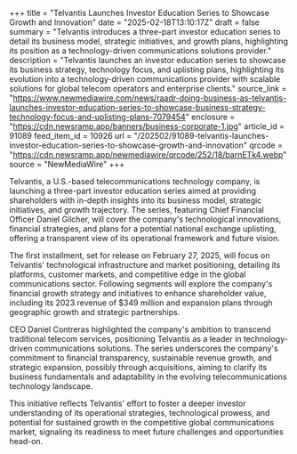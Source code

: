 +++
title = "Telvantis Launches Investor Education Series to Showcase Growth and Innovation"
date = "2025-02-18T13:10:17Z"
draft = false
summary = "Telvantis introduces a three-part investor education series to detail its business model, strategic initiatives, and growth plans, highlighting its position as a technology-driven communications solutions provider."
description = "Telvantis launches an investor education series to showcase its business strategy, technology focus, and uplisting plans, highlighting its evolution into a technology-driven communications provider with scalable solutions for global telecom operators and enterprise clients."
source_link = "https://www.newmediawire.com/news/raadr-doing-business-as-telvantis-launches-investor-education-series-to-showcase-business-strategy-technology-focus-and-uplisting-plans-7079454"
enclosure = "https://cdn.newsramp.app/banners/business-corporate-1.jpg"
article_id = 91089
feed_item_id = 10926
url = "/202502/91089-telvantis-launches-investor-education-series-to-showcase-growth-and-innovation"
qrcode = "https://cdn.newsramp.app/newmediawire/qrcode/252/18/barnETk4.webp"
source = "NewMediaWire"
+++

<p>Telvantis, a U.S.-based telecommunications technology company, is launching a three-part investor education series aimed at providing shareholders with in-depth insights into its business model, strategic initiatives, and growth trajectory. The series, featuring Chief Financial Officer Daniel Gilcher, will cover the company's technological innovations, financial strategies, and plans for a potential national exchange uplisting, offering a transparent view of its operational framework and future vision.</p><p>The first installment, set for release on February 27, 2025, will focus on Telvantis' technological infrastructure and market positioning, detailing its platforms, customer markets, and competitive edge in the global communications sector. Following segments will explore the company's financial growth strategy and initiatives to enhance shareholder value, including its 2023 revenue of $349 million and expansion plans through geographic growth and strategic partnerships.</p><p>CEO Daniel Contreras highlighted the company's ambition to transcend traditional telecom services, positioning Telvantis as a leader in technology-driven communications solutions. The series underscores the company's commitment to financial transparency, sustainable revenue growth, and strategic expansion, possibly through acquisitions, aiming to clarify its business fundamentals and adaptability in the evolving telecommunications technology landscape.</p><p>This initiative reflects Telvantis' effort to foster a deeper investor understanding of its operational strategies, technological prowess, and potential for sustained growth in the competitive global communications market, signaling its readiness to meet future challenges and opportunities head-on.</p>